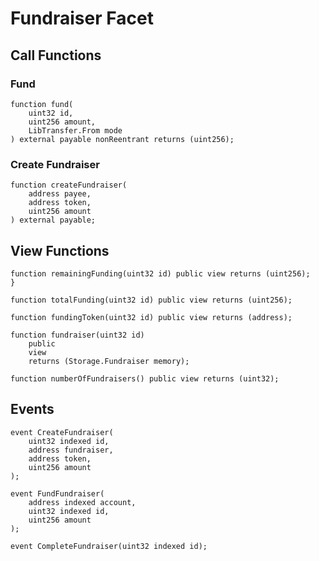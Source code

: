 # Fundraiser Facet

## Call Functions

### Fund

```solidity
function fund(
    uint32 id,
    uint256 amount,
    LibTransfer.From mode
) external payable nonReentrant returns (uint256);
```

### Create Fundraiser

```solidity
function createFundraiser(
    address payee,
    address token,
    uint256 amount
) external payable;
```

## View Functions

```solidity
function remainingFunding(uint32 id) public view returns (uint256);
}

function totalFunding(uint32 id) public view returns (uint256);

function fundingToken(uint32 id) public view returns (address);

function fundraiser(uint32 id)
    public
    view
    returns (Storage.Fundraiser memory);

function numberOfFundraisers() public view returns (uint32);
```

## Events

```solidity
event CreateFundraiser(
    uint32 indexed id,
    address fundraiser,
    address token,
    uint256 amount
);

event FundFundraiser(
    address indexed account,
    uint32 indexed id,
    uint256 amount
);

event CompleteFundraiser(uint32 indexed id);
```

